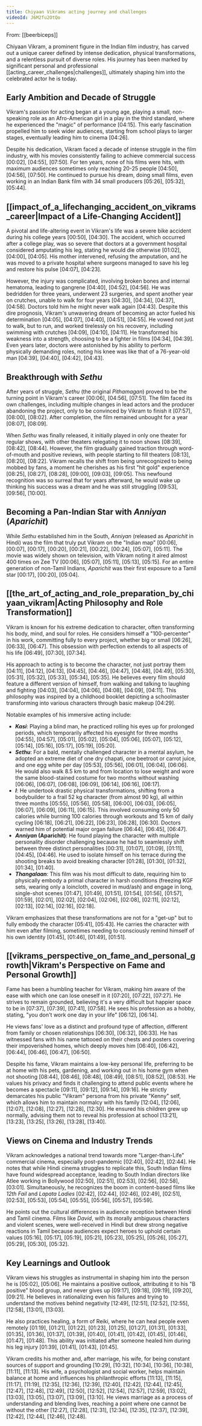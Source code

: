 ```yaml
---
title: Chiyaan Vikrams acting journey and challenges
videoId: J6M2fu2OtQo
---
```


From: [[beerbiceps]] <br/> 

Chiyaan Vikram, a prominent figure in the Indian film industry, has carved out a unique career defined by intense dedication, physical transformations, and a relentless pursuit of diverse roles. His journey has been marked by significant personal and professional [[acting_career_challenges|challenges]], ultimately shaping him into the celebrated actor he is today.

## Early Ambition and Decade of Struggle
Vikram's passion for acting began at a young age, playing a small, non-speaking role as an Afro-American girl in a play in the third standard, where he experienced the "magic" of performance [04:15]. This early fascination propelled him to seek wider audiences, starting from school plays to larger stages, eventually leading him to cinema [04:26].

Despite his dedication, Vikram faced a decade of intense struggle in the film industry, with his movies consistently failing to achieve commercial success [00:02], [04:55], [07:50]. For ten years, none of his films were hits, with maximum audiences sometimes only reaching 20-25 people [04:50], [04:56], [07:50]. He continued to pursue his dream, doing small films, even working in an Indian Bank film with 34 small producers [05:26], [05:32], [05:44].

## [[impact_of_a_lifechanging_accident_on_vikrams_career|Impact of a Life-Changing Accident]]
A pivotal and life-altering event in Vikram's life was a severe bike accident during his college years [00:50], [04:30]. The accident, which occurred after a college play, was so severe that doctors at a government hospital considered amputating his leg, stating he would die otherwise [01:02], [04:00], [04:05]. His mother intervened, refusing the amputation, and he was moved to a private hospital where surgeons managed to save his leg and restore his pulse [04:07], [04:23].

However, the injury was complicated, involving broken bones and internal hematoma, leading to gangrene [04:40], [04:52], [04:56]. He was bedridden for three years, underwent 23 surgeries, and spent another year on crutches, unable to walk for four years [04:30], [04:34], [04:37], [04:58]. Doctors told him he might never walk again [04:43]. Despite this dire prognosis, Vikram's unwavering dream of becoming an actor fueled his determination [04:05], [04:07], [04:40], [04:51], [04:55]. He vowed not just to walk, but to run, and worked tirelessly on his recovery, including swimming with crutches [04:09], [04:10], [04:11]. He transformed his weakness into a strength, choosing to be a fighter in films [04:34], [04:39]. Even years later, doctors were astonished by his ability to perform physically demanding roles, noting his knee was like that of a 76-year-old man [04:39], [04:40], [04:42], [04:43].

## Breakthrough with *Sethu*
After years of struggle, *Sethu* (the original *Pithamagan*) proved to be the turning point in Vikram's career [00:06], [04:56], [07:51]. The film faced its own challenges, including multiple changes in lead actors and the producer abandoning the project, only to be convinced by Vikram to finish it [07:57], [08:00], [08:02]. After completion, the film remained unbought for a year [08:07], [08:09].

When *Sethu* was finally released, it initially played in only one theater for regular shows, with other theaters relegating it to noon shows [08:39], [08:42], [08:44]. However, the film gradually gained traction through word-of-mouth and positive reviews, with people starting to fill theaters [08:13], [08:20], [08:22]. Vikram recalls the shift from being unrecognized to being mobbed by fans, a moment he cherishes as his first "hit gold" experience [08:25], [08:27], [08:28], [09:00], [09:03], [09:05]. This newfound recognition was so surreal that for years afterward, he would wake up thinking his success was a dream and he was still struggling [09:53], [09:56], [10:00].

## Becoming a Pan-Indian Star with *Anniyan* (*Aparichit*)
While *Sethu* established him in the South, *Anniyan* (released as *Aparichit* in Hindi) was the film that truly put Vikram on the "Indian map" [00:06], [00:07], [00:17], [00:20], [00:21], [00:22], [00:24], [05:07], [05:11]. The movie was widely shown on television, with Vikram noting it aired almost 400 times on Zee TV [00:06], [05:07], [05:11], [05:13], [05:15]. For an entire generation of non-Tamil Indians, *Aparichit* was their first exposure to a Tamil star [00:17], [00:20], [05:04].

## [[the_art_of_acting_and_role_preparation_by_chiyaan_vikram|Acting Philosophy and Role Transformation]]
Vikram is known for his extreme dedication to character, often transforming his body, mind, and soul for roles. He considers himself a "100-percenter" in his work, committing fully to every project, whether big or small [06:26], [06:33], [06:47]. This obsession with perfection extends to all aspects of his life [06:49], [07:30], [07:34].

His approach to acting is to become the character, not just portray them [04:11], [04:12], [04:13], [04:45], [04:46], [04:47], [04:48], [04:49], [05:30], [05:31], [05:32], [05:33], [05:34], [05:35]. He believes every film should feature a different version of himself, from walking and talking to laughing and fighting [04:03], [04:04], [04:06], [04:08], [04:09], [04:11]. This philosophy was inspired by a childhood booklet depicting a schoolmaster transforming into various characters through basic makeup [04:29].

Notable examples of his immersive acting include:
*   ***Kasi***: Playing a blind man, he practiced rolling his eyes up for prolonged periods, which temporarily affected his eyesight for three months [04:55], [04:57], [05:01], [05:02], [05:04], [05:06], [05:07], [05:12], [05:14], [05:16], [05:17], [05:19], [05:20].
*   ***Sethu***: For a bald, mentally challenged character in a mental asylum, he adopted an extreme diet of one dry chapati, one beetroot or carrot juice, and one egg white per day [05:53], [05:56], [06:01], [06:04], [06:06]. He would also walk 8.5 km to and from location to lose weight and wore the same blood-stained costume for two months without washing [06:06], [06:07], [06:08], [06:09], [06:14], [06:16], [06:17].
*   ***I***: He undertook drastic physical transformations, shifting from a bodybuilder to a frail 52 kg character (from almost 90 kg), all within three months [05:55], [05:56], [05:58], [06:00], [06:03], [06:05], [06:07], [06:09], [06:11], [06:15]. This involved consuming only 50 calories while burning 100 calories through workouts and 15 km of daily cycling [06:18], [06:21], [06:22], [06:23], [06:28], [06:30]. Doctors warned him of potential major organ failure [06:44], [06:45], [06:47].
*   ***Anniyan* (Aparichit)**: He found playing the character with multiple personality disorder challenging because he had to seamlessly shift between three distinct personalities [00:31], [01:07], [01:09], [01:11], [04:45], [04:46]. He used to isolate himself on his terrace during the shooting breaks to avoid breaking character [01:28], [01:30], [01:32], [01:34], [01:40].
*   ***Thangalaan***: This film was his most difficult to date, requiring him to physically embody a primal character in harsh conditions (freezing KGF sets, wearing only a loincloth, covered in mud/ash) and engage in long, single-shot scenes [01:47], [01:49], [01:51], [01:54], [01:56], [01:57], [01:59], [02:01], [02:02], [02:04], [02:06], [02:08], [02:11], [02:12], [02:13], [02:14], [02:16], [02:18].

Vikram emphasizes that these transformations are not for a "get-up" but to fully embody the character [05:41], [05:43]. He carries the character with him even after filming, sometimes needing to consciously remind himself of his own identity [01:45], [01:46], [01:49], [01:51].

## [[vikrams_perspective_on_fame_and_personal_growth|Vikram's Perspective on Fame and Personal Growth]]
Fame has been a humbling teacher for Vikram, making him aware of the ease with which one can lose oneself in it [07:20], [07:22], [07:27]. He strives to remain grounded, believing it's a very difficult but happier space to be in [07:37], [07:39], [07:41], [07:58]. He sees his profession as a hobby, stating, "you don't work one day in your life" [06:12], [06:14].

He views fans' love as a distinct and profound type of affection, different from family or chosen relationships [06:30], [06:32], [06:33]. He has witnessed fans with his name tattooed on their chests and posters covering their impoverished homes, which deeply moves him [06:40], [06:42], [06:44], [06:46], [06:47], [06:50].

Despite his fame, Vikram maintains a low-key personal life, preferring to be at home with his pets, gardening, and working out in his home gym when not shooting [08:44], [08:46], [08:48], [08:49], [08:51], [08:52], [08:53]. He values his privacy and finds it challenging to attend public events where he becomes a spectacle [09:11], [09:12], [09:14], [09:16]. He strictly demarcates his public "Vikram" persona from his private "Kenny" self, which allows him to maintain normalcy with his family [12:04], [12:06], [12:07], [12:08], [12:27], [12:28], [12:30]. He ensured his children grew up normally, advising them not to reveal his profession at school [13:21], [13:23], [13:25], [13:26], [13:28], [13:40].

## Views on Cinema and Industry Trends
Vikram acknowledges a national trend towards more "Larger-than-Life" commercial cinema, especially post-pandemic [02:40], [02:42], [02:44]. He notes that while Hindi cinema struggles to replicate this, South Indian films have found widespread acceptance, leading to South Indian directors like Atlee working in Bollywood [02:50], [02:51], [02:53], [02:56], [02:58], [03:01]. Simultaneously, he recognizes the boom in content-based films like *12th Fail* and *Lapata Ladies* [02:42], [02:44], [02:46], [02:49], [02:51], [02:53], [05:53], [05:54], [05:55], [05:56], [05:57], [05:59].

He points out the cultural differences in audience reception between Hindi and Tamil cinema. Films like *David*, with its morally ambiguous characters and violent scenes, were well-received in Hindi but drew strong negative reactions in Tamil because audiences expect heroes to uphold certain values [05:16], [05:17], [05:19], [05:21], [05:23], [05:25], [05:26], [05:27], [05:29], [05:30], [05:32].

## Key Learnings and Outlook
Vikram views his struggles as instrumental in shaping him into the person he is [05:02], [05:06]. He maintains a positive outlook, attributing it to his "B positive" blood group, and never gives up [09:17], [09:18], [09:19], [09:20], [09:21]. He believes in rationalizing even his failures and trying to understand the motives behind negativity [12:49], [12:51], [12:52], [12:55], [12:58], [13:01], [13:03].

He also practices healing, a form of Reiki, where he can heal people even remotely [01:19], [01:21], [01:22], [01:23], [01:25], [01:27], [01:31], [01:33], [01:35], [01:36], [01:37], [01:39], [01:40], [01:41], [01:42], [01:45], [01:46], [01:47], [01:48]. This ability was initiated after someone healed him during his leg injury [01:39], [01:41], [01:43], [01:45].

Vikram credits his mother and, after marriage, his wife, for being constant sources of support and grounding [10:29], [10:32], [10:34], [10:36], [10:38], [11:11], [11:13]. His wife, a psychologist and social worker, helps maintain balance at home and influences his philanthropic efforts [11:13], [11:15], [11:17], [11:19], [12:35], [12:36], [12:39], [12:40], [12:42], [12:44], [12:45], [12:47], [12:48], [12:49], [12:50], [12:52], [12:54], [12:57], [12:59], [13:02], [13:03], [13:05], [13:07], [13:09], [13:10]. He views marriage as a process of understanding and blending lives, reaching a point where one cannot be without the other [12:27], [12:28], [12:31], [12:34], [12:35], [12:37], [12:39], [12:42], [12:44], [12:46], [12:48].